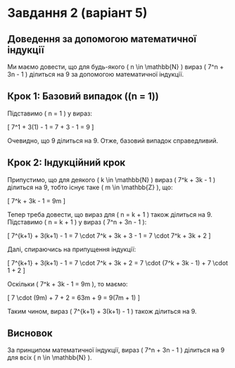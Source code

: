 # Завдання 2 (варіант 5)



## Доведення за допомогою математичної індукції

Ми маємо довести, що для будь-якого \( n \in \mathbb{N} \) вираз \( 7^n + 3n - 1 \) ділиться на 9 за допомогою математичної індукції.

## Крок 1: Базовий випадок (\(n = 1\))

Підставимо \( n = 1 \) у вираз:

\[
7^1 + 3(1) - 1 = 7 + 3 - 1 = 9
\]

Очевидно, що 9 ділиться на 9. Отже, базовий випадок справедливий.

## Крок 2: Індукційний крок

Припустимо, що для деякого \( k \in \mathbb{N} \) вираз \( 7^k + 3k - 1 \) ділиться на 9, тобто існує таке \( m \in \mathbb{Z} \), що:

\[
7^k + 3k - 1 = 9m
\]

Тепер треба довести, що вираз для \( n = k + 1 \) також ділиться на 9. Підставимо \( n = k + 1 \) у вираз \( 7^n + 3n - 1 \):

\[
7^{k+1} + 3(k+1) - 1 = 7 \cdot 7^k + 3k + 3 - 1 = 7 \cdot 7^k + 3k + 2
\]

Далі, спираючись на припущення індукції:

\[
7^{k+1} + 3(k+1) - 1 = 7 \cdot 7^k + 3k + 2 = 7 \cdot (7^k + 3k - 1) + 7 \cdot 1 + 2
\]

Оскільки \( 7^k + 3k - 1 = 9m \), то маємо:

\[
7 \cdot (9m) + 7 + 2 = 63m + 9 = 9(7m + 1)
\]

Таким чином, вираз \( 7^{k+1} + 3(k+1) - 1 \) також ділиться на 9.

## Висновок

За принципом математичної індукції, вираз \( 7^n + 3n - 1 \) ділиться на 9 для всіх \( n \in \mathbb{N} \).
